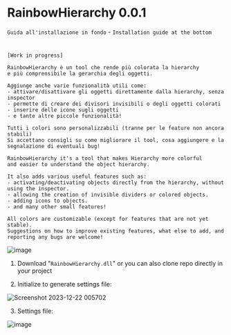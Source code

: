 # RainbowHierarchy 0.0.1

`Guida all'installazione in fondo` - `Installation guide at the bottom`
#

`[Work in progress]`
```
RainbowHierarchy è un tool che rende più colorata la hierarchy
e più comprensibile la gerarchia degli oggetti.

Aggiunge anche varie funzionalità utili come:
- attivare/disattivare gli oggetti direttamente dalla hierarchy, senza inspector
- permette di creare dei divisori invisibili o degli oggetti colorati
- inserire delle icone sugli oggetti
- e tante altre piccole funzionalità!

Tutti i colori sono personalizzabili (tranne per le feature non ancora stabili)
Si accettano consigli su come migliorare il tool, cosa aggiungere e la segnalazione di eventuali bug!
```

```
RainbowHierarchy it's a tool that makes Hierarchy more colorful
and easier to understand the object hierarchy.

It also adds various useful features such as:
- activating/deactivating objects directly from the hierarchy, without using the inspector.
- allowing the creation of invisible dividers or colored objects.
- adding icons to objects.
- and many other small features!

All colors are customizable (except for features that are not yet stable).
Suggestions on how to improve existing features, what else to add, and reporting any bugs are welcome!
```

![image](https://github.com/Akthanar/RainbowHierarchy/assets/60467161/ad68b22a-cd26-4912-8953-c6dceb1fb64e)


1) Download "`RainbowHierarchy.dll`"
   or you can also clone repo directly in your project

2) Initialize to generate settings file:

![Screenshot 2023-12-22 005702](https://github.com/Akthanar/RainbowHierarchy/assets/60467161/b08b80fe-4460-49a0-8a53-f21dae3ee616)

3) Settings file:

![image](https://github.com/Akthanar/RainbowHierarchy/assets/60467161/6a3ab16c-6fbe-4d55-9662-f7b5ecf95539)

